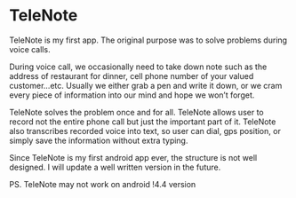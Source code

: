 TeleNote
========
TeleNote is my first app. The original purpose was to solve problems during voice calls.

During voice call, we occasionally need to take down note such as the address of restaurant for dinner, cell phone number of your valued customer…etc.
Usually we either grab a pen and write it down, or we cram every piece of information into our mind and hope we won’t forget.

TeleNote solves the problem once and for all. TeleNote allows user to record not the entire phone call but just the important part of it. TeleNote also transcribes recorded voice into text, so user can dial, gps position, or simply save the information without extra typing.

Since TeleNote is my first android app ever, the structure is not well designed. I will update a well written version in the future.

PS. TeleNote may not work on android !4.4 version

